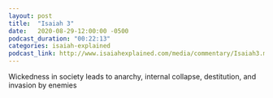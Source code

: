 ```yaml
---
layout: post
title:  "Isaiah 3"
date:   2020-08-29-12:00:00 -0500
podcast_duration: "00:22:13"
categories: isaiah-explained
podcast_link: http://www.isaiahexplained.com/media/commentary/Isaiah3.mp3
---
```

Wickedness in society leads to anarchy, internal collapse, destitution, and invasion by enemies
